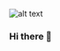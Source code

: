 ![alt text](https://github.com/EliteDaMyth/EliteDaMyth/blob/master/EliteDaMyth.png?raw=true)

### Hi there 👋

<!--
**EliteDaMyth/elitedamyth** is a ✨ _special_ ✨ repository because its `README.md` (this file) appears on your GitHub profile.

Here are some ideas to get you started:

- 🔭 I’m currently working on ...
- 🌱 I’m currently learning ...
- 👯 I’m looking to collaborate on ...
- 🤔 I’m looking for help with ...
- 💬 Ask me about ...
- 📫 How to reach me: ...
- 😄 Pronouns: ...
- ⚡ Fun fact: ...
-->
